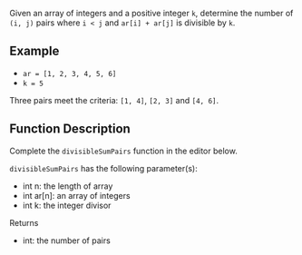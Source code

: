 Given an array of integers and a positive integer `k`, determine the number of `(i, j)` pairs where `i < j` and `ar[i] + ar[j]` is divisible by `k`.

## Example
- `ar = [1, 2, 3, 4, 5, 6]`
- `k = 5`


Three pairs meet the criteria: `[1, 4]`, `[2, 3]` and `[4, 6]`.

## Function Description

Complete the `divisibleSumPairs` function in the editor below.

`divisibleSumPairs` has the following parameter(s):

- int n: the length of array 
- int ar[n]: an array of integers
- int k: the integer divisor

Returns
- int: the number of pairs